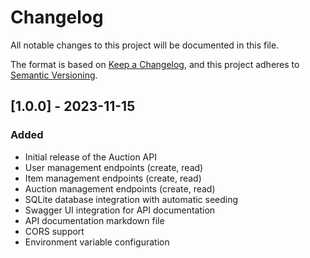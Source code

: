 # Changelog

All notable changes to this project will be documented in this file.

The format is based on [Keep a Changelog](https://keepachangelog.com/en/1.0.0/),
and this project adheres to [Semantic Versioning](https://semver.org/spec/v2.0.0.html).

## [1.0.0] - 2023-11-15

### Added
- Initial release of the Auction API
- User management endpoints (create, read)
- Item management endpoints (create, read)
- Auction management endpoints (create, read)
- SQLite database integration with automatic seeding
- Swagger UI integration for API documentation
- API documentation markdown file
- CORS support
- Environment variable configuration